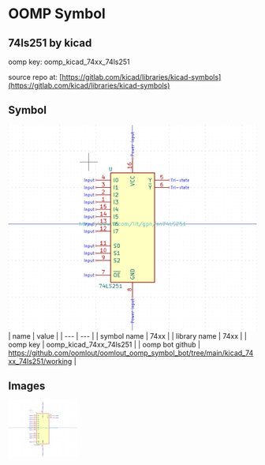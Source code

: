 # OOMP Symbol  
## 74ls251  by kicad  
  
oomp key: oomp_kicad_74xx_74ls251  
  
source repo at: [https://gitlab.com/kicad/libraries/kicad-symbols](https://gitlab.com/kicad/libraries/kicad-symbols)  
## Symbol  
  
[![working.png](working_600.png)](working.png)  
| name | value | 
| --- | --- | 
| symbol name | 74xx | 
| library name | 74xx | 
| oomp key | oomp_kicad_74xx_74ls251 | 
| oomp bot github | https://github.com/oomlout/oomlout_oomp_symbol_bot/tree/main/kicad_74xx_74ls251/working | 
## Images  
  
[![working.png](working_140.png)](working.png)  
